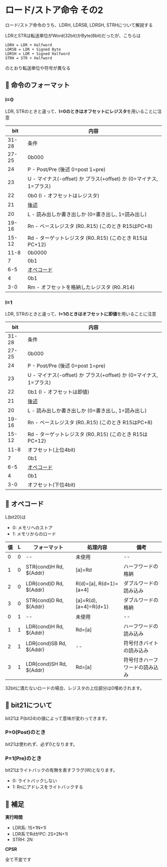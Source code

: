 # ロード/ストア命令 その2

ロード/ストア命令のうち、LDRH, LDRSB, LDRSH, STRHについて解説する

LDRとSTRは転送単位がWord(32bit)かByte(8bit)だったが、こちらは

```
LDRH = LDR + Halfword
LDRSB = LDR + Signed Byte
LDRSH = LDR + Signed Halfword
STRH = STR + Halfword
```

のとおり転送単位や符号が異なる

## 📜 命令のフォーマット

### I=0

LDR, STRのときと違って、**I=0のときはオフセットにレジスタ**を用いることに注意

 bit  |  内容
---- | ----
31-28 | 条件
27-25 | 0b000
24 | P - Post/Pre (後述 0=post 1=pre)
23 | U - マイナス(-offset) か プラス(+offset) か (0=マイナス, 1=プラス)
22 | 0b0 (I - オフセットはレジスタ)
21 | [後述](#-bit21について)
20 | L - 読み出しか書き出しか (0=書き出し, 1=読み出し)
19-16 | Rn - ベースレジスタ (R0..R15) (このとき R15はPC+8)
15-12 | Rd - ターゲットレジスタ (R0..R15) (このとき R15はPC+12)
11-8 | 0b0000
7 | 0b1
6-5 | [オペコード](#-オペコード)
4 | 0b1
3-0 | Rm - オフセットを格納したレジスタ (R0..R14)

### I=1

LDR, STRのときと違って、**I=1のときはオフセットに即値**を用いることに注意

 bit  |  内容
---- | ----
31-28 | 条件
27-25 | 0b000
24 | P - Post/Pre (後述 0=post 1=pre)
23 | U - マイナス(-offset) か プラス(+offset) か (0=マイナス, 1=プラス)
22 | 0b1 (I - オフセットは即値)
21 | [後述](#-bit21について)
20 | L - 読み出しか書き出しか (0=書き出し, 1=読み出し)
19-16 | Rn - ベースレジスタ (R0..R15) (このとき R15はPC+8)
15-12 | Rd - ターゲットレジスタ (R0..R15) (このとき R15はPC+12)
11-8 | オフセット(上位4bit)
7 | 0b1
6-5 | [オペコード](#-オペコード)
4 | 0b1
3-0 | オフセット(下位4bit)

## 🔴 オペコード

L(bit20)は

- 0: メモリへのストア
- 1: メモリからのロード

 値 | L | フォーマット | 処理内容 | 備考
---- | ---- | ---- | ---- | ----
0 | 0 | -- | 未使用 | --
1 | 0 | STR{cond}H  Rd, ${Addr} | \[a\]=Rd | ハーフワードの格納
2 | 0 | LDR{cond}D  Rd, ${Addr} | R(d)=\[a\], R(d+1)=\[a+4\] | ダブルワードの読み込み
3 | 0 | STR{cond}D  Rd, ${Addr} | \[a\]=R(d), \[a+4\]=R(d+1) | ダブルワードの格納
0 | 1 | -- | 未使用 | --
1 | 1 | LDR{cond}H  Rd, ${Addr} | Rd=\[a\] | ハーフワードの読み込み
2 | 1 | LDR{cond}SB  Rd, ${Addr} | -- | 符号付きバイトの読み込み
3 | 1 | LDR{cond}SH  Rd, ${Addr} | Rd=\[a\] | 符号付きハーフワードの読み込み

32bitに満たないロードの場合、レジスタの上位部分は0埋めされます。

## 🔴 bit21について

bit21は P(bit24)の値によって意味が変わってきます。

### P=0(Post)のとき

bit21は使われず、必ず0となります。

### P=1(Pre)のとき

bit21はライトバックの有無を表すフラグ(W)となります。

- 0: ライトバックしない
- 1: Rnにアドレスをライトバックする

## 🔎 補足

**実行時間**

- LDR系: 1S+1N+1I
- LDR系でRdがPC: 2S+2N+1I
- STRH: 2N

**CPSR**

全て不変です
